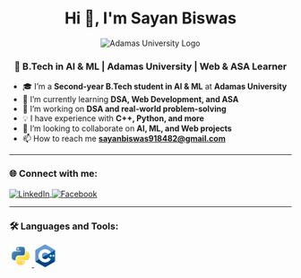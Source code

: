 <h1 align="center">Hi 👋, I'm Sayan Biswas</h1>

<p align="center">
  <img src="https://adamasknowledgecity.ac.in/public/frontPage/img/logoadamas.png" alt="Adamas University Logo" width="150"/>
</p>

<h3 align="center">🚀 B.Tech in AI & ML | Adamas University | Web & ASA Learner</h3>

- 🎓 I’m a **Second-year B.Tech student in AI & ML** at **Adamas University**
- 🌱 I’m currently learning **DSA, Web Development, and ASA**
- 🔭 I’m working on **DSA and real-world problem-solving**
- 💡 I have experience with **C++, Python, and more**
- 👯 I’m looking to collaborate on **AI, ML, and Web projects**
- 📫 How to reach me **sayanbiswas918482@gmail.com**

---

<h3 align="left">🌐 Connect with me:</h3>
<p align="left">
  <a href="https://www.linkedin.com/in/sayan-biswas-427178296/" target="_blank">
    <img align="center" src="https://raw.githubusercontent.com/rahuldkjain/github-profile-readme-generator/master/src/images/icons/Social/linked-in-alt.svg" alt="LinkedIn" height="30" width="40" />
  </a>
  <a href="https://www.facebook.com/profile.php?id=100042011891029" target="_blank">
    <img align="center" src="https://upload.wikimedia.org/wikipedia/commons/5/51/Facebook_f_logo_%282019%29.svg" alt="Facebook" height="30" width="40" />
  </a>
</p>

---

<h3 align="left">🛠️ Languages and Tools:</h3>
<p align="left">
  <a href="https://www.python.org/" target="_blank" rel="noreferrer"> 
    <img src="https://raw.githubusercontent.com/devicons/devicon/master/icons/python/python-original.svg" alt="Python" width="40" height="40"/> 
  </a> 
  <a href="https://cplusplus.com/" target="_blank" rel="noreferrer"> 
    <img src="https://raw.githubusercontent.com/devicons/devicon/master/icons/cplusplus/cplusplus-original.svg" alt="C++" width="40" height="40"/>
  </a>
</p>
